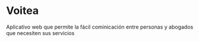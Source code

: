 # Voitea

Aplicativo web que permite la fácil cominicación entre personas y abogados que necesiten sus servicios
